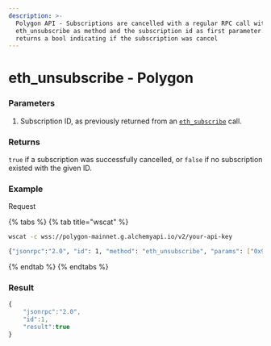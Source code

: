 ```yaml
---
description: >-
  Polygon API - Subscriptions are cancelled with a regular RPC call with
  eth_unsubscribe as method and the subscription id as first parameter. It
  returns a bool indicating if the subscription was cancel
---
```


# eth\_unsubscribe - Polygon

### Parameters

1. Subscription ID, as previously returned from an [`eth_subscribe`](eth\_subscribe.md) call.

### Returns

`true` if a subscription was successfully cancelled, or `false` if no subscription existed with the given ID.

### Example <a href="#example-1" id="example-1"></a>

Request

{% tabs %}
{% tab title="wscat" %}
```bash
wscat -c wss://polygon-mainnet.g.alchemyapi.io/v2/your-api-key

{"jsonrpc":"2.0", "id": 1, "method": "eth_unsubscribe", "params": ["0x9cef478923ff08bf67fde6c64013158d"]}
```
{% endtab %}
{% endtabs %}

### Result

```javascript
{
    "jsonrpc":"2.0",
    "id":1,
    "result":true
}
```
